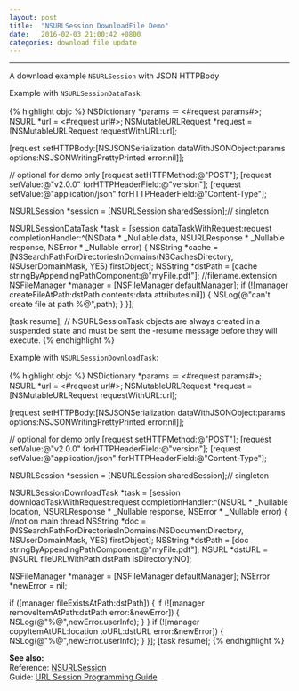 ```yaml
---
layout: post
title:  "NSURLSession DownloadFile Demo"
date:   2016-02-03 21:00:42 +0800
categories: download file update
---
```

---

A download example `NSURLSession` with JSON HTTPBody

Example with `NSURLSessionDataTask`:

{% highlight objc  %}
NSDictionary *params ＝ <#request params#>;
NSURL *url = <#request url#>;
NSMutableURLRequest *request = [NSMutableURLRequest requestWithURL:url];

[request setHTTPBody:[NSJSONSerialization dataWithJSONObject:params options:NSJSONWritingPrettyPrinted error:nil]];

// optional for demo only
[request setHTTPMethod:@"POST"];
[request setValue:@"v2.0.0" forHTTPHeaderField:@"version"];
[request setValue:@"application/json" forHTTPHeaderField:@"Content-Type"];

NSURLSession *session = [NSURLSession sharedSession];// singleton

NSURLSessionDataTask *task = [session dataTaskWithRequest:request completionHandler:^(NSData * _Nullable data, NSURLResponse * _Nullable response, NSError * _Nullable error) {
  NSString *cache = [NSSearchPathForDirectoriesInDomains(NSCachesDirectory, NSUserDomainMask, YES) firstObject];
  NSString *dstPath = [cache stringByAppendingPathComponent:@"myFile.pdf"]; //filename.extension
  NSFileManager *manager = [NSFileManager defaultManager];
  if (![manager createFileAtPath:dstPath contents:data attributes:nil]) {
    NSLog(@"can't create file at path %@",path);
  }
}];

[task resume]; // NSURLSessionTask objects are always created in a suspended state and must be sent the -resume message before they will execute.
{% endhighlight %}

Example with `NSURLSessionDownloadTask`:

{% highlight objc  %}
NSDictionary *params ＝ <#request params#>;
NSURL *url = <#request url#>;
NSMutableURLRequest *request = [NSMutableURLRequest requestWithURL:url];

[request setHTTPBody:[NSJSONSerialization dataWithJSONObject:params options:NSJSONWritingPrettyPrinted error:nil]];

// optional for demo only
[request setHTTPMethod:@"POST"];
[request setValue:@"v2.0.0" forHTTPHeaderField:@"version"];
[request setValue:@"application/json" forHTTPHeaderField:@"Content-Type"];

NSURLSession *session = [NSURLSession sharedSession];// singleton

NSURLSessionDownloadTask *task = [session downloadTaskWithRequest:request completionHandler:^(NSURL * _Nullable location, NSURLResponse * _Nullable response, NSError * _Nullable error) {
  //not on main thread
  NSString *doc = [NSSearchPathForDirectoriesInDomains(NSDocumentDirectory, NSUserDomainMask, YES) firstObject];
  NSString *dstPath = [doc stringByAppendingPathComponent:@"myFile.pdf"];
  NSURL *dstURL = [NSURL fileURLWithPath:dstPath isDirectory:NO];

  NSFileManager *manager = [NSFileManager defaultManager];
  NSError *newError = nil;

  if ([manager fileExistsAtPath:dstPath]) {
    if (![manager removeItemAtPath:dstPath error:&newError]) {
      NSLog(@"%@",newError.userInfo);
    }
  }
  if (![manager copyItemAtURL:location toURL:dstURL error:&newError]) {
    NSLog(@"%@",newError.userInfo);
  }
}];
[task resume];
{% endhighlight %}


**See also:**  
Reference: [NSURLSession]  
Guide: [URL Session Programming Guide]  

[URL Session Programming Guide]:  https://developer.apple.com/library/etc/redirect/xcode/ios/1151/documentation/Cocoa/Conceptual/URLLoadingSystem/URLLoadingSystem.html
[NSURLSession]: https://developer.apple.com/library/prerelease/ios/documentation/Foundation/Reference/NSURLSession_class/index.html
